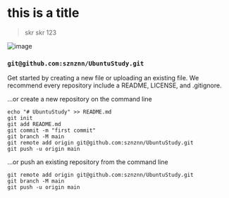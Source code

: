 # this is a title

> skr skr 123


![image](https://user-images.githubusercontent.com/86700256/127766000-ccf45457-168a-40e0-89c8-32e01bb12175.png)



### `git@github.com:sznznn/UbuntuStudy.git`
Get started by creating a new file or uploading an existing file. We recommend every repository include a README, LICENSE, and .gitignore.

…or create a new repository on the command line
```shell
echo "# UbuntuStudy" >> README.md
git init
git add README.md
git commit -m "first commit"
git branch -M main
git remote add origin git@github.com:sznznn/UbuntuStudy.git
git push -u origin main
```
…or push an existing repository from the command line
```shell
git remote add origin git@github.com:sznznn/UbuntuStudy.git
git branch -M main
git push -u origin main
```
